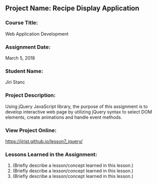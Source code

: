 ## Project Name:  Recipe Display Application

### Course Title:
Web Application Development

### Assignment Date:  
March 5, 2018

### Student Name:  
Jiri Stanc

### Project Description:
Using jQuery JavaScript library, the purpose of this assignment is to develop interactive web page by utilizing jQuery syntax to select DOM elements, create animations and handle event methods.

### View Project Online:
https://jirist.github.io/lesson7_jquery/

### Lessons Learned in the Assignment:
1. (Briefly describe a lesson/concept learned in this lesson.)
2. (Briefly describe a lesson/concept learned in this lesson.)
3. (Briefly describe a lesson/concept learned in this lesson.)

